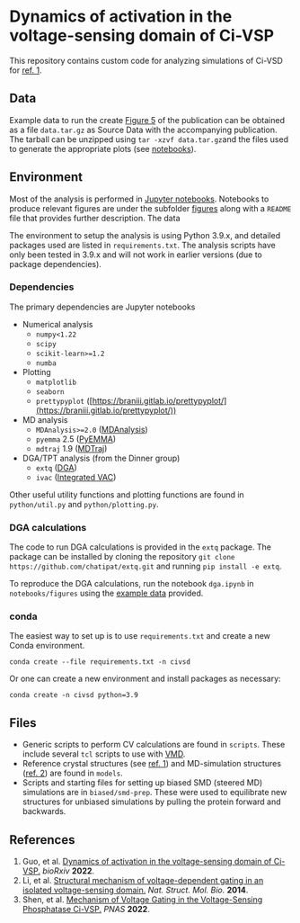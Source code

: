 # Dynamics of activation in the voltage-sensing domain of Ci-VSP

This repository contains custom code for analyzing simulations of Ci-VSD for [ref. 1][1].

## Data
Example data to run the create [Figure 5](./notebooks/figures/FIG1_S4.ipynb) of the publication can
be obtained as a file `data.tar.gz` as Source Data with the accompanying publication. The tarball can be unzipped
using `tar -xzvf data.tar.gz`and the files used to generate the appropriate plots (see [notebooks](notebooks/figures/README.md)).

## Environment
Most of the analysis is performed in [Jupyter notebooks](./notebooks/). 
Notebooks to produce relevant figures are under the subfolder [figures](./notebooks/figures) along with a `README` file that provides further description. 
The data

The environment to setup the analysis is using Python 3.9.x, and detailed
packages used are listed in `requirements.txt`.
The analysis scripts have only been tested in 3.9.x and will not work in earlier versions (due to 
package dependencies).

### Dependencies
The primary dependencies are Jupyter notebooks
- Numerical analysis
    - `numpy<1.22`
    - `scipy`
    - `scikit-learn>=1.2`
    - `numba`
- Plotting
    - `matplotlib`
    - `seaborn`
    - `prettypyplot` ([https://braniii.gitlab.io/prettypyplot/](https://braniii.gitlab.io/prettypyplot/))
- MD analysis
    - `MDAnalysis>=2.0` ([MDAnalysis](https://www.mdanalysis.org/))
    - `pyemma` 2.5 ([PyEMMA](http://www.emma-project.org/))
    - `mdtraj` 1.9 ([MDTraj](https://www.mdtraj.org/))
- DGA/TPT analysis (from the Dinner group)
    - `extq` ([DGA](https://github.com/chatipat/extq))
    - `ivac` ([Integrated VAC](https://github.com/chatipat/ivac))

Other useful utility functions and plotting functions are found in 
`python/util.py` and `python/plotting.py`.

### DGA calculations
The code to run DGA calculations is provided in the `extq` package. The package can be installed
by cloning the repository `git clone https://github.com/chatipat/extq.git` and running `pip install -e extq`.

To reproduce the DGA calculations, run the notebook `dga.ipynb` in `notebooks/figures` using the [example
data](#data) provided.

### conda
The easiest way to set up is to use `requirements.txt` and create a new
Conda environment.
```
conda create --file requirements.txt -n civsd
```
Or one can create a new environment and install packages as necessary:
```
conda create -n civsd python=3.9
```

## Files
- Generic scripts to perform CV calculations are found in `scripts`.
These include several `tcl` scripts to use with [VMD](https://www.ks.uiuc.edu/Research/vmd/).
- Reference crystal structures (see [ref. 1][1]) and MD-simulation structures ([ref. 2][2]) are found in `models`.
- Scripts and starting files for setting up biased SMD (steered MD) simulations are in `biased/smd-prep`.
These were used to equilibrate new structures for unbiased simulations by pulling the protein forward and backwards.


## References
1. Guo, et al. [Dynamics of activation in the voltage-sensing domain of Ci-VSP.][1] *bioRxiv* **2022**.
1. Li, et al. [Structural mechanism of voltage-dependent gating in an isolated voltage-sensing domain.][2] *Nat. Struct. Mol. Bio.* **2014**.
1. Shen, et al. [Mechanism of Voltage Gating in the Voltage-Sensing Phosphatase Ci-VSP.][3]  *PNAS* **2022**. 

[1]: https://www.biorxiv.org/content/10.1101/2022.12.19.521128v2
[2]: http://www.nature.com/articles/nsmb.2768
[3]: https://www.pnas.org/doi/full/10.1073/pnas.2206649119
